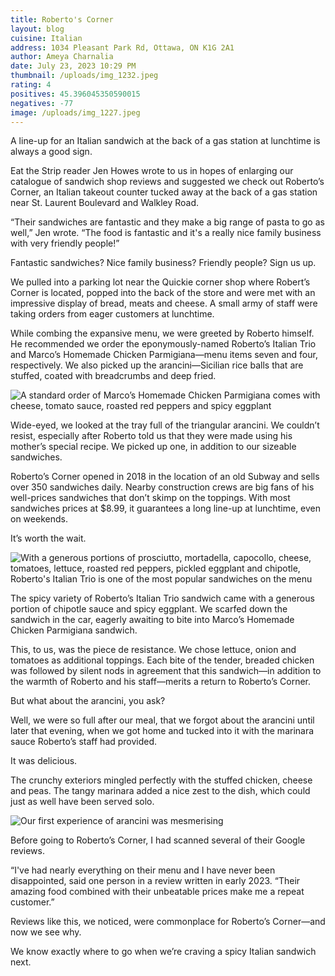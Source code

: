 ```yaml
---
title: Roberto's Corner
layout: blog
cuisine: Italian
address: 1034 Pleasant Park Rd, Ottawa, ON K1G 2A1
author: Ameya Charnalia
date: July 23, 2023 10:29 PM
thumbnail: /uploads/img_1232.jpeg
rating: 4
positives: 45.396045350590015
negatives: -77
image: /uploads/img_1227.jpeg
---
```

A line-up for an Italian sandwich at the back of a gas station at lunchtime is always a good sign.

Eat the Strip reader Jen Howes wrote to us in hopes of enlarging our catalogue of sandwich shop reviews and suggested we check out Roberto’s Corner, an Italian takeout counter tucked away at the back of a gas station near St. Laurent Boulevard and Walkley Road.

“Their sandwiches are fantastic and they make a big range of pasta to go as well,” Jen wrote. “The food is fantastic and it's a really nice family business with very friendly people!”

Fantastic sandwiches? Nice family business? Friendly people? Sign us up.

We pulled into a parking lot near the Quickie corner shop where Robert’s Corner is located, popped into the back of the store and were met with an impressive display of bread, meats and cheese. A small army of staff were taking orders from eager customers at lunchtime.

While combing the expansive menu, we were greeted by Roberto himself. He recommended we order the eponymously-named Roberto’s Italian Trio and Marco’s Homemade Chicken Parmigiana—menu items seven and four, respectively. We also picked up the arancini—Sicilian rice balls that are stuffed, coated with breadcrumbs and deep fried.

![A standard order of Marco’s Homemade Chicken Parmigiana comes with cheese, tomato sauce, roasted red peppers and spicy eggplant](/uploads/img_1228.jpeg "Marco’s Homemade Chicken Parmigiana")

Wide-eyed, we looked at the tray full of the triangular arancini. We couldn’t resist, especially after Roberto told us that they were made using his mother’s special recipe. We picked up one, in addition to our sizeable sandwiches.

Roberto’s Corner opened in 2018 in the location of an old Subway and sells over 350 sandwiches daily. Nearby construction crews are big fans of his well-prices sandwiches that don’t skimp on the toppings. With most sandwiches prices at $8.99, it guarantees a long line-up at lunchtime, even on weekends. 

It’s worth the wait.

![With a generous portions of prosciutto, mortadella, capocollo, cheese, tomatoes, lettuce, roasted red peppers, pickled eggplant and chipotle, Roberto's Italian Trio is one of the most popular sandwiches on the menu](/uploads/img_1230.jpeg "Roberto’s Italian Trio")

The spicy variety of Roberto’s Italian Trio sandwich came with a generous portion of chipotle sauce and spicy eggplant. We scarfed down the sandwich in the car, eagerly awaiting to bite into Marco’s Homemade Chicken Parmigiana sandwich. 

This, to us, was the piece de resistance. We chose lettuce, onion and tomatoes as additional toppings. Each bite of the tender, breaded chicken was followed by silent nods in agreement that this sandwich—in addition to the warmth of Roberto and his staff—merits a return to Roberto’s Corner. 

But what about the arancini, you ask? 

Well, we were so full after our meal, that we forgot about the arancini until later that evening, when we got home and tucked into it with the marinara sauce Roberto’s staff had provided. 

It was delicious. 

The crunchy exteriors mingled perfectly with the stuffed chicken, cheese and peas. The tangy marinara added a nice zest to the dish, which could just as well have been served solo.

![Our first experience of arancini was mesmerising](/uploads/img_1232.jpeg "Arancini")

Before going to Roberto’s Corner, I had scanned several of their Google reviews.

“I've had nearly everything on their menu and I have never been disappointed, said one person in a review written in early 2023. “Their amazing food combined with their unbeatable prices make me a repeat customer.”

Reviews like this, we noticed, were commonplace for Roberto’s Corner—and now we see why.

We know exactly where to go when we’re craving a spicy Italian sandwich next.